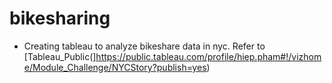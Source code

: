 # bikesharing
- Creating tableau to analyze bikeshare data in nyc. Refer to [Tableau_Public(]https://public.tableau.com/profile/hiep.pham#!/vizhome/Module_Challenge/NYCStory?publish=yes)

